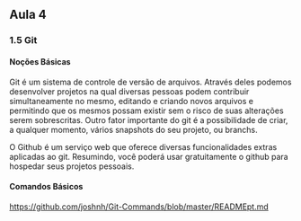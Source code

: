 ﻿## Aula 4

### 1.5 Git

#### Noções Básicas

Git é um sistema de controle de versão de arquivos. Através deles podemos desenvolver projetos na qual diversas pessoas podem contribuir simultaneamente no mesmo, editando e criando novos arquivos e permitindo que os mesmos possam existir sem o risco de suas alterações serem sobrescritas. Outro fator importante do git é a possibilidade de criar, a qualquer momento, vários snapshots do seu projeto, ou branchs.

O Github é um serviço web que oferece diversas funcionalidades extras aplicadas ao git. Resumindo, você poderá usar gratuitamente o github para hospedar seus projetos pessoais.

#### Comandos Básicos

https://github.com/joshnh/Git-Commands/blob/master/READMEpt.md